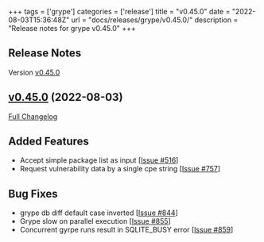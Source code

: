 +++
tags = ['grype']
categories = ['release']
title = "v0.45.0"
date = "2022-08-03T15:36:48Z"
url = "docs/releases/grype/v0.45.0/"
description = "Release notes for grype v0.45.0"
+++

## Release Notes

Version [v0.45.0](https://github.com/anchore/grype/releases/tag/v0.45.0)

## [v0.45.0](https://github.com/anchore/grype/tree/v0.45.0) (2022-08-03)

[Full Changelog](https://github.com/anchore/grype/compare/v0.44.0...v0.45.0)

## Added Features

- Accept simple package list as input [[Issue #516](https://github.com/anchore/grype/issues/516)]
- Request vulnerability data by a single cpe string [[Issue #757](https://github.com/anchore/grype/issues/757)]

## Bug Fixes

- grype db diff default case inverted [[Issue #844](https://github.com/anchore/grype/issues/844)]
- Grype slow on parallel execution [[Issue #855](https://github.com/anchore/grype/issues/855)]
- Concurrent gyrpe runs result in SQLITE_BUSY error [[Issue #859](https://github.com/anchore/grype/issues/859)]
